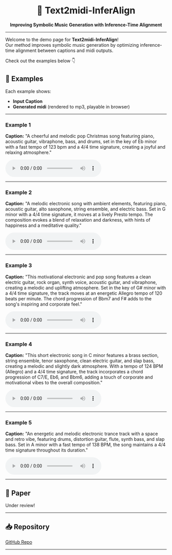 <h1 align="center">🎼 Text2midi-InferAlign</h1>
<p align="center"><b>Improving Symbolic Music Generation with Inference-Time Alignment</b></p>

---

Welcome to the demo page for **Text2midi-InferAlign**!  
Our method improves symbolic music generation by optimizing inference-time alignment between captions and midi outputs.

Check out the examples below 👇

## 🎵 Examples

Each example shows:
- **Input Caption**
- **Generated midi** (rendered to mp3, playable in browser)

---

### Example 1
**Caption:** "A cheerful and melodic pop Christmas song featuring piano, acoustic guitar, vibraphone, bass, and drums, set in the key of Eb minor with a fast tempo of 123 bpm and a 4/4 time signature, creating a joyful and relaxing atmosphere."


<audio controls>
  <source src="./examples/output_e1.mp3" type="audio/mpeg">
Your browser does not support the audio element.
</audio>

---

### Example 2
**Caption:** "A melodic electronic song with ambient elements, featuring piano, acoustic guitar, alto saxophone, string ensemble, and electric bass. Set in G minor with a 4/4 time signature, it moves at a lively Presto tempo. The composition evokes a blend of relaxation and darkness, with hints of happiness and a meditative quality."

<audio controls>
  <source src="./examples/output_e2.mp3" type="audio/mpeg">
Your browser does not support the audio element.
</audio>

---

### Example 3
**Caption:** "This motivational electronic and pop song features a clean electric guitar, rock organ, synth voice, acoustic guitar, and vibraphone, creating a melodic and uplifting atmosphere. Set in the key of G# minor with a 4/4 time signature, the track moves at an energetic Allegro tempo of 120 beats per minute. The chord progression of Bbm7 and F# adds to the song's inspiring and corporate feel."

<audio controls>
  <source src="./examples/output_e3.mp3" type="audio/mpeg">
Your browser does not support the audio element.
</audio>

---
### Example 4
**Caption:** "This short electronic song in C minor features a brass section, string ensemble, tenor saxophone, clean electric guitar, and slap bass, creating a melodic and slightly dark atmosphere. With a tempo of 124 BPM (Allegro) and a 4/4 time signature, the track incorporates a chord progression of C7/E, Eb6, and Bbm6, adding a touch of corporate and motivational vibes to the overall composition."

<audio controls>
  <source src="./examples/output_e4.mp3" type="audio/mpeg">
Your browser does not support the audio element.
</audio>

---
### Example 5
**Caption:** "An energetic and melodic electronic trance track with a space and retro vibe, featuring drums, distortion guitar, flute, synth bass, and slap bass. Set in A minor with a fast tempo of 138 BPM, the song maintains a 4/4 time signature throughout its duration."

<audio controls>
  <source src="./examples/output_e5.mp3" type="audio/mpeg">
Your browser does not support the audio element.
</audio>

---

## 📜 Paper
Under review!

---

## 📥 Repository
[GitHub Repo](https://github.com/ismirt2minferalign/text2midi-inferAlign)

---

